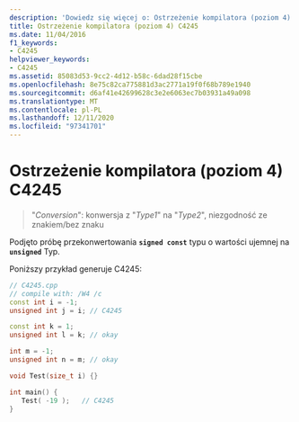 ```yaml
---
description: 'Dowiedz się więcej o: Ostrzeżenie kompilatora (poziom 4) C4245'
title: Ostrzeżenie kompilatora (poziom 4) C4245
ms.date: 11/04/2016
f1_keywords:
- C4245
helpviewer_keywords:
- C4245
ms.assetid: 85083d53-9cc2-4d12-b58c-6dad28f15cbe
ms.openlocfilehash: 8e75c82ca775881d3ac2771a19f0f68b789e1940
ms.sourcegitcommit: d6af41e42699628c3e2e6063ec7b03931a49a098
ms.translationtype: MT
ms.contentlocale: pl-PL
ms.lasthandoff: 12/11/2020
ms.locfileid: "97341701"
---
```

# <a name="compiler-warning-level-4-c4245"></a>Ostrzeżenie kompilatora (poziom 4) C4245

> "*Conversion*": konwersja z "*Type1*" na "*Type2*", niezgodność ze znakiem/bez znaku

Podjęto próbę przekonwertowania **`signed const`** typu o wartości ujemnej na **`unsigned`** Typ.

Poniższy przykład generuje C4245:

```cpp
// C4245.cpp
// compile with: /W4 /c
const int i = -1;
unsigned int j = i; // C4245

const int k = 1;
unsigned int l = k; // okay

int m = -1;
unsigned int n = m; // okay

void Test(size_t i) {}

int main() {
   Test( -19 );   // C4245
}
```
